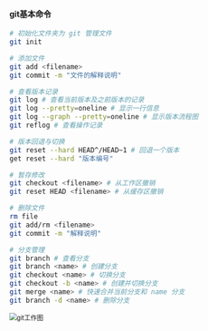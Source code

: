#### git基本命令

```bash
# 初始化文件夹为 git 管理文件
git init

# 添加文件
git add <filename>
git commit -m "文件的解释说明"

# 查看版本记录
git log # 查看当前版本及之前版本的记录
git log --pretty=oneline # 显示一行信息
git log --graph --pretty=oneline # 显示版本流程图
git reflog # 查看操作记录

# 版本回退与切换
git reset --hard HEAD^/HEAD~1 # 回退一个版本
get reset --hard "版本编号"

# 暂存修改
git checkout <filename> # 从工作区撤销
git reset HEAD <filename> # 从缓存区撤销

# 删除文件
rm file
git add/rm <filename>
git commit -m "解释说明"

# 分支管理
git branch # 查看分支
git branch <name> # 创建分支
git checkout <name> # 切换分支
git checkout -b <name> # 创建并切换分支
git merge <name> # 快速合并当前分支和 name 分支
git branch -d <name> # 删除分支
```

<img src="D:\Workspace\github\Learning\Image.assets\git工作图.PNG" alt="git工作图" style="zoom: 80%;" />